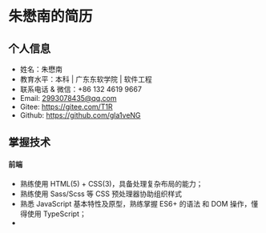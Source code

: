# 朱懋南的简历

## 个人信息
- 姓名：朱懋南
- 教育水平：本科 | 广东东软学院 | 软件工程
- 联系电话 & 微信：+86 132 4619 9667
- Email: 2993078435@qq.com
- Gitee: https://gitee.com/T1R
- Github: https://github.com/gla1veNG

## 掌握技术
#### 前端
- 熟练使用 HTML(5) + CSS(3)，具备处理复杂布局的能力；
- 熟练使用 Sass/Scss 等 CSS 预处理器协助组织样式
- 熟悉 JavaScript 基本特性及原型，熟练掌握 ES6+ 的语法 和 DOM 操作，懂得使用 TypeScript；
- 
